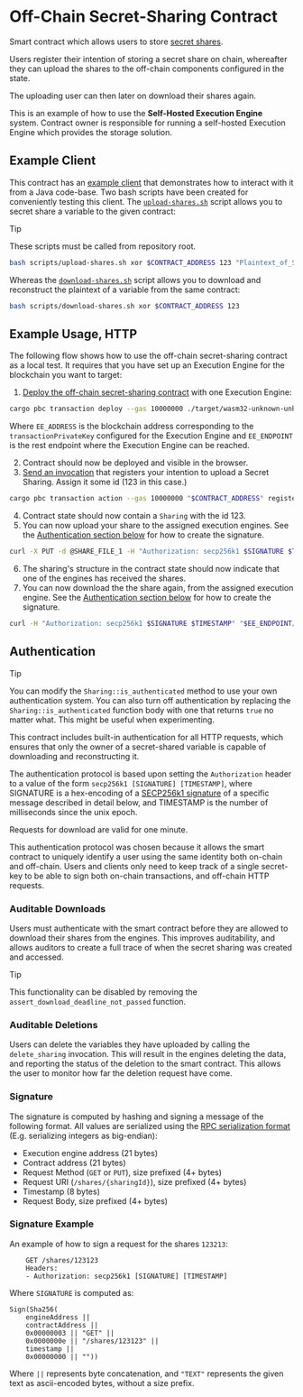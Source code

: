 # Off-Chain Secret-Sharing Contract

Smart contract which allows users to store [secret shares](https://en.wikipedia.org/wiki/Secret_sharing).

Users register their intention of storing a secret share on chain, whereafter
they can upload the shares to the off-chain components configured in the state.

The uploading user can then later on download their shares again.

This is an example of how to use the **Self-Hosted Execution Engine**
system. Contract owner is responsible for running a self-hosted Execution
Engine which provides the storage solution.

## Example Client

This contract has an [example
client](../../contract-java-test/src/test/java/examples/client/SecretSharingClient.java)
that demonstrates how to interact with it from a Java code-base. Two bash
scripts have been created for conveniently testing this client. The
[`upload-shares.sh`](../../scripts/upload-shares.sh) script allows you to
secret share a variable to the given contract:

> [!tip]
> These scripts must be called from repository root.

```bash
bash scripts/upload-shares.sh xor $CONTRACT_ADDRESS 123 "Plaintext_of_Secret_Value"
```

Whereas the [`download-shares.sh`](../../scripts/download-shares.sh) script allows you to download and
reconstruct the plaintext of a variable from the same contract:

```bash
bash scripts/download-shares.sh xor $CONTRACT_ADDRESS 123
```

## Example Usage, HTTP

The following flow shows how to use the off-chain secret-sharing contract as
a local test. It requires that you have set up an Execution Engine for the
blockchain you want to target:

1. [Deploy the off-chain secret-sharing
   contract](https://partisiablockchain.gitlab.io/documentation/smart-contracts/compile-and-deploy-contracts.html)
   with one Execution Engine:

```bash
cargo pbc transaction deploy --gas 10000000 ./target/wasm32-unknown-unknown/release/off_chain_secret_sharing.pbc \[ \{ "$EE_ADDRESS" "$EE_ENDPOINT" \} \]
```

Where `EE_ADDRESS` is the blockchain address corresponding to the `transactionPrivateKey` configured
for the Execution Engine and `EE_ENDPOINT` is the rest endpoint where the Execution Engine can be reached.

2. Contract should now be deployed and visible in the browser.
3. [Send an
   invocation](https://partisiablockchain.gitlab.io/documentation/smart-contracts/smart-contract-interactions-on-the-blockchain.html)
   that registers your intention to upload a Secret Sharing. Assign it some id
   (123 in this case.)

```bash
cargo pbc transaction action --gas 10000000 "$CONTRACT_ADDRESS" register_sharing 123
```

4. Contract state should now contain a `Sharing` with the id 123.
5. You can now upload your share to the assigned execution engines. See the
   [Authentication section below](#authentication) for how to create the
   signature.

```bash
curl -X PUT -d @SHARE_FILE_1 -H "Authorization: secp256k1 $SIGNATURE $TIMESTAMP" "$EE_ENDPOINT/offchain/$CONTRACT_ADDRESS/shares/123"
```

6. The sharing's structure in the contract state should now indicate that one
   of the engines has received the shares.
7. You can now download the the share again, from the assigned execution
   engine. See the [Authentication section below](#authentication) for how to
   create the signature.

```bash
curl -H "Authorization: secp256k1 $SIGNATURE $TIMESTAMP" "$EE_ENDPOINT/offchain/$CONTRACT_ADDRESS/shares/123"
```

## Authentication

> [!tip]
> You can modify the `Sharing::is_authenticated` method to use your own
> authentication system. You can also turn off authentication by replacing the
> `Sharing::is_authenticated` function body with one that returns `true` no
> matter what. This might be useful when experimenting.

This contract includes built-in authentication for all HTTP requests, which
ensures that only the owner of a secret-shared variable is capable of
downloading and reconstructing it.

The authentication protocol is based upon setting the `Authorization` header to
a value of the form `secp256k1 [SIGNATURE] [TIMESTAMP]`, where SIGNATURE is a
hex-encoding of a [SECP256k1 signature](https://en.bitcoin.it/wiki/Secp256k1)
of a specific message described in detail below, and TIMESTAMP is the number of
milliseconds since the unix epoch.

Requests for download are valid for one minute.

This authentication protocol was chosen because it allows the smart contract to
uniquely identify a user using the same identity both on-chain and off-chain.
Users and clients only need to keep track of a single secret-key to be able to
sign both on-chain transactions, and off-chain HTTP requests.

### Auditable Downloads

Users must authenticate with the smart contract before they are allowed to
download their shares from the engines. This improves auditability, and allows
auditors to create a full trace of when the secret sharing was created and
accessed.

> [!tip]
> This functionality can be disabled by removing the
> `assert_download_deadline_not_passed` function.

### Auditable Deletions

Users can delete the variables they have uploaded by calling the
`delete_sharing` invocation. This will result in the engines deleting the data,
and reporting the status of the deletion to the smart contract. This allows the
user to monitor how far the deletion request have come.

### Signature

The signature is computed by hashing and signing a message of the following
format. All values are serialized using the [RPC serialization
format](https://partisiablockchain.gitlab.io/documentation/smart-contracts/smart-contract-binary-formats.html#rpc-binary-format)
(E.g. serializing integers as big-endian):

- Execution engine address (21 bytes)
- Contract address (21 bytes)
- Request Method (`GET` or `PUT`), size prefixed (4+ bytes)
- Request URI (`/shares/{sharingId}`), size prefixed (4+ bytes)
- Timestamp (8 bytes)
- Request Body, size prefixed (4+ bytes)

### Signature Example

An example of how to sign a request for the shares `123213`:

```text
    GET /shares/123123
    Headers:
    - Authorization: secp256k1 [SIGNATURE] [TIMESTAMP]
```

Where `SIGNATURE` is computed as:

```text
Sign(Sha256(
    engineAddress ||
    contractAddress ||
    0x00000003 || "GET" ||
    0x0000000e || "/shares/123123" ||
    timestamp ||
    0x00000000 || ""))
```

Where `||` represents byte concatenation, and `"TEXT"` represents the given
text as ascii-encoded bytes, without a size prefix.
